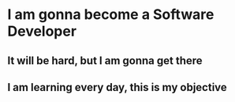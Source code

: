 # I am gonna become a Software Developer

## It will be hard, but I am gonna get there

## I am learning every day, this is my objective

